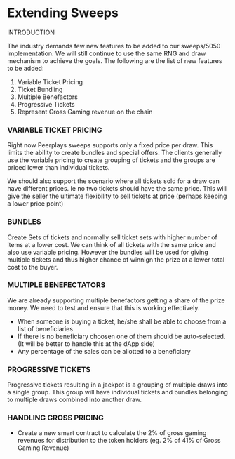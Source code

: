 # Extending Sweeps

INTRODUCTION

The industry demands few new features to be added to our sweeps/5050 implementation. We will still continue to use the same RNG and draw mechanism to achieve the goals. The following are the list of new features to be added:

1. Variable Ticket Pricing
2. Ticket Bundling
3. Multiple Benefactors
4. Progressive Tickets
5. Represent Gross Gaming revenue on the chain

### VARIABLE TICKET PRICING

Right now Peerplays sweeps supports only a fixed price per draw. This limits the ability to create bundles and special offers. The clients generally use the variable pricing to create grouping of tickets and the groups are priced lower than individual tickets.

We should also support the scenario where all tickets sold for a draw can have different prices. Ie no two tickets should have the same price. This will give the seller the ultimate flexibility to sell tickets at price \(perhaps keeping a lower price point\)

### BUNDLES

Create Sets of tickets and normally sell ticket sets with higher number of items at a lower cost. We can think of all tickets with the same price and also use variable pricing. However the bundles will be used for giving multiple tickets and thus higher chance of winnign the prize at a lower total cost to the buyer.

### MULTIPLE BENEFECTATORS

We are already supporting multiple benefactors getting a share of the prize money. We need to test and ensure that this is working effectively.

* When someone is buying a ticket, he/she shall be able to choose from a list of beneficiaries
* If there is no beneficiary choosen one of them should be auto-selected. \(It will be better to handle this at the dApp side\)
* Any percentage of the sales can be allotted to a beneficiary

### PROGRESSIVE TICKETS

Progressive tickets resulting in a jackpot is a grouping of multiple draws into a single group. This group will have individual tickets and bundles belonging to multiple draws combined into another draw.

### HANDLING GROSS PRICING

* Create a new smart contract to calculate the 2% of gross gaming revenues for distribution to the token holders \(eg. 2% of 41% of Gross Gaming Revenue\)

